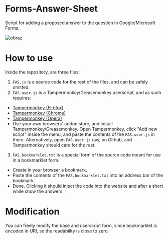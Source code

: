 # Forms-Answer-Sheet
Script for adding a proposed answer to the question in Google/Microsoft Forms.  

![obraz](https://github.com/user-attachments/assets/088b078b-46dc-4766-a917-fb4935d1d953)

# How to use
Inside the repository, are three files:  
1. `FAS.js` is a source code for the rest of the files, and can be safely omitted.
2. `FAS.user.js` is a Tampermonkey/Greasemonkey userscript, and as such requires:  
- [Tampermonkey (Firefox)](https://addons.mozilla.org/pl/firefox/addon/tampermonkey/)
- [Tampermonkey (Chrome)](https://chromewebstore.google.com/detail/tampermonkey/dhdgffkkebhmkfjojejmpbldmpobfkfo)
- [Tampermonkey (Opera)](https://addons.opera.com/pl/extensions/details/tampermonkey-beta/)
- Use your own browsers' addon store, and install Tampermonkey/Greasemonkey.
Open Tampermonkey, click "Add new script" inside the menu, and paste the contents of the `FAS.user.js` in there.
Alternatively, open `FAS.user.js` raw, on Github, and Tampermonkey should care for the rest.
3. `FAS.bookmarklet.txt` is a special form of the source code meant for use in a bookmarklet form.
  - Create in your browser a bookmark.
  - Paste the contents of the `FAS.bookmarklet.txt` into an address bar of the bookmark.
  - Done. Clicking it should inject the code into the website and after a short while show the answers.
# Modification
You can freely modify the base and userscript form, since bookmarklet is encoded in URI, so the readability is close to zero.
